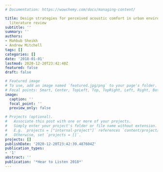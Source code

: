 ```yaml
---
# Documentation: https://wowchemy.com/docs/managing-content/

title: Design strategies for perceived acoustic comfort in urban environments – A
  literature review
subtitle: ''
summary: ''
authors:
- Mahbub Sheikh
- Andrew Mitchell
tags: []
categories: []
date: '2018-01-01'
lastmod: 2020-12-20T23:42:40Z
featured: false
draft: false

# Featured image
# To use, add an image named `featured.jpg/png` to your page's folder.
# Focal points: Smart, Center, TopLeft, Top, TopRight, Left, Right, BottomLeft, Bottom, BottomRight.
image:
  caption: ''
  focal_point: ''
  preview_only: false

# Projects (optional).
#   Associate this post with one or more of your projects.
#   Simply enter your project's folder or file name without extension.
#   E.g. `projects = ["internal-project"]` references `content/project/deep-learning/index.md`.
#   Otherwise, set `projects = []`.
projects: []
publishDate: '2020-12-20T23:42:39.487604Z'
publication_types:
- '1'
abstract: ''
publication: '*Hear to Listen 2018*'
---
```

